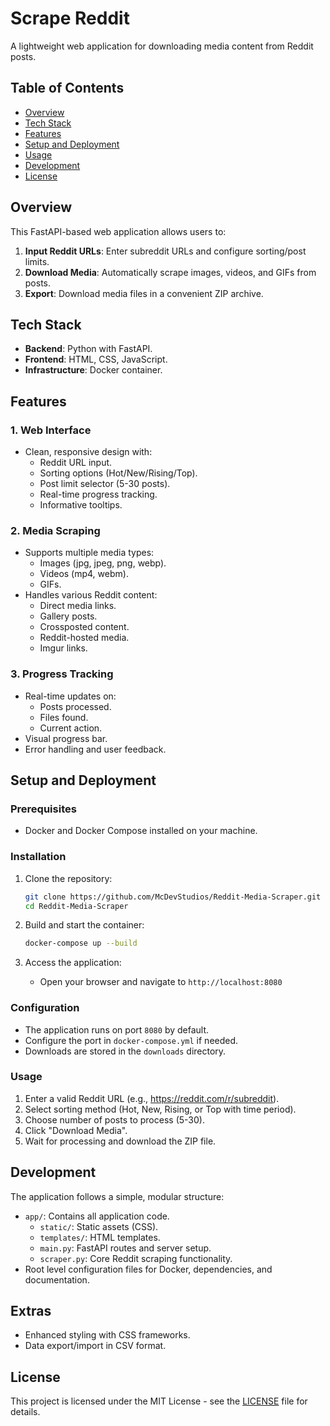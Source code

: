 # Scrape Reddit
A lightweight web application for downloading media content from Reddit posts.

## Table of Contents
- [Overview](#overview)
- [Tech Stack](#tech-stack)
- [Features](#features)
- [Setup and Deployment](#setup-and-deployment)
- [Usage](#usage)
- [Development](#development)
- [License](#license)

## Overview
This FastAPI-based web application allows users to:
1. **Input Reddit URLs**: Enter subreddit URLs and configure sorting/post limits.
2. **Download Media**: Automatically scrape images, videos, and GIFs from posts.
3. **Export**: Download media files in a convenient ZIP archive.

## Tech Stack
- **Backend**: Python with FastAPI.
- **Frontend**: HTML, CSS, JavaScript.
- **Infrastructure**: Docker container.

## Features

### 1. Web Interface
- Clean, responsive design with:
  - Reddit URL input.
  - Sorting options (Hot/New/Rising/Top).
  - Post limit selector (5-30 posts).
  - Real-time progress tracking.
  - Informative tooltips.

### 2. Media Scraping
- Supports multiple media types:
  - Images (jpg, jpeg, png, webp).
  - Videos (mp4, webm).
  - GIFs.
- Handles various Reddit content:
  - Direct media links.
  - Gallery posts.
  - Crossposted content.
  - Reddit-hosted media.
  - Imgur links.

### 3. Progress Tracking
- Real-time updates on:
  - Posts processed.
  - Files found.
  - Current action.
- Visual progress bar.
- Error handling and user feedback.

## Setup and Deployment

### Prerequisites
- Docker and Docker Compose installed on your machine.

### Installation
1. Clone the repository:
   ```bash
   git clone https://github.com/McDevStudios/Reddit-Media-Scraper.git
   cd Reddit-Media-Scraper
   ```

2. Build and start the container:
   ```bash
   docker-compose up --build
   ```

3. Access the application:
   - Open your browser and navigate to `http://localhost:8080`

### Configuration
- The application runs on port `8080` by default.
- Configure the port in `docker-compose.yml` if needed.
- Downloads are stored in the `downloads` directory.

### Usage
1. Enter a valid Reddit URL (e.g., https://reddit.com/r/subreddit).
2. Select sorting method (Hot, New, Rising, or Top with time period).
3. Choose number of posts to process (5-30).
4. Click "Download Media".
5. Wait for processing and download the ZIP file.

## Development

The application follows a simple, modular structure:
- `app/`: Contains all application code.
  - `static/`: Static assets (CSS).
  - `templates/`: HTML templates.
  - `main.py`: FastAPI routes and server setup.
  - `scraper.py`: Core Reddit scraping functionality.
- Root level configuration files for Docker, dependencies, and documentation.

## Extras
- Enhanced styling with CSS frameworks.
- Data export/import in CSV format.

## License
This project is licensed under the MIT License - see the [LICENSE](LICENSE) file for details. 
